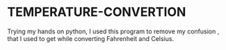 # TEMPERATURE-CONVERTION
Trying my hands on python, I used this program to remove my confusion , that I used to get while converting Fahrenheit and Celsius.
